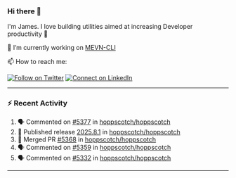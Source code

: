 ### Hi there 👋

I'm James. I love building utilities aimed at increasing Developer productivity :raised_hands: 

🔭 I’m currently working on [MEVN-CLI](https://github.com/madlabsinc/mevn-cli)

📫 How to reach me:

[![Follow on Twitter](https://img.shields.io/badge/--twitter?label=Twitter&logo=Twitter&style=social)](https://twitter.com/james_madhacks) [![Connect on LinkedIn](https://img.shields.io/badge/--linkedin?label=LinkedIn&logo=LinkedIn&style=social)](https://www.linkedin.com/in/jamesgeorge007)

---

### :zap: Recent Activity

<!--START_SECTION:activity-->
1. 🗣 Commented on [#5377](https://github.com/hoppscotch/hoppscotch/issues/5377#issuecomment-3263931358) in [hoppscotch/hoppscotch](https://github.com/hoppscotch/hoppscotch)
2. 🚀 Published release [2025.8.1](https://github.com/hoppscotch/hoppscotch/releases/tag/2025.8.1) in [hoppscotch/hoppscotch](https://github.com/hoppscotch/hoppscotch)
3. 🎉 Merged PR [#5368](https://github.com/hoppscotch/hoppscotch/pull/5368) in [hoppscotch/hoppscotch](https://github.com/hoppscotch/hoppscotch)
4. 🗣 Commented on [#5359](https://github.com/hoppscotch/hoppscotch/issues/5359#issuecomment-3236036493) in [hoppscotch/hoppscotch](https://github.com/hoppscotch/hoppscotch)
5. 🗣 Commented on [#5332](https://github.com/hoppscotch/hoppscotch/issues/5332#issuecomment-3233743021) in [hoppscotch/hoppscotch](https://github.com/hoppscotch/hoppscotch)
<!--END_SECTION:activity-->

---

<!--
**jamesgeorge007/jamesgeorge007** is a ✨ _special_ ✨ repository because its `README.md` (this file) appears on your GitHub profile.

Here are some ideas to get you started:

- 🌱 I’m currently learning ...
- 👯 I’m looking to collaborate on ...
- 🤔 I’m looking for help with ...
- 💬 Ask me about ...
- 😄 Pronouns: ...
- ⚡ Fun fact: ...
-->
